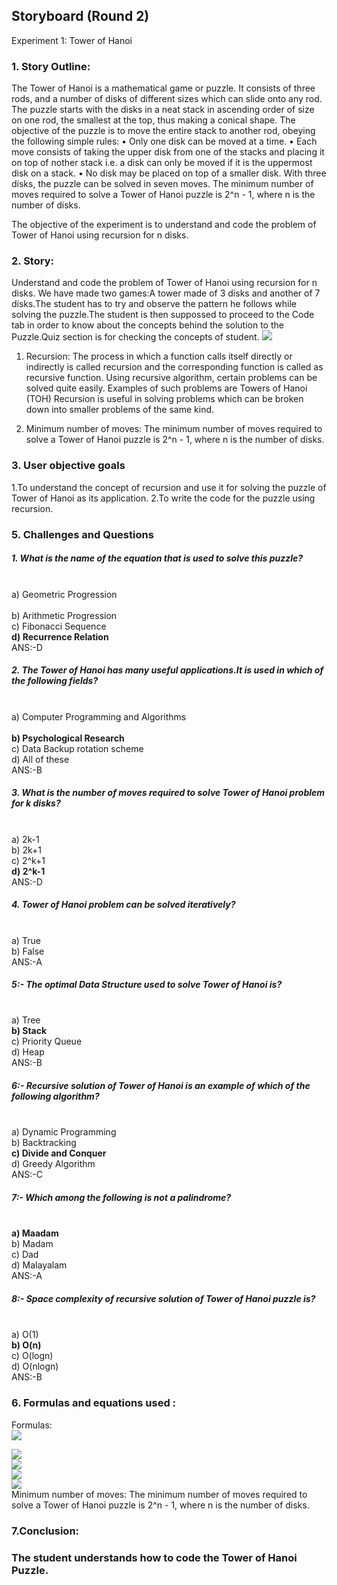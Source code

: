 ## Storyboard (Round 2)

Experiment 1: Tower of Hanoi
### 1. Story Outline:
The Tower of Hanoi is a mathematical game or puzzle. It consists of three rods, and a number of disks of different sizes which can slide onto any rod. The puzzle starts with the disks in a neat stack in ascending order of size on one rod, the smallest at the top, thus making a conical shape. The objective of the puzzle is to move the entire stack to another rod, obeying the following simple rules: 
• Only one disk can be moved at a time. 
• Each move consists of taking the upper disk from one of the stacks and placing it on top of nother stack i.e. a disk can only be moved if it is the uppermost disk on a stack.
 • No disk may be placed on top of a smaller disk. With three disks, the puzzle can be solved in seven moves.
The minimum number of moves required to solve a Tower of Hanoi puzzle is 2^n - 1, where n is the number of disks.

The objective of the experiment is to understand and code the problem of Tower of Hanoi using recursion for n disks.
### 2. Story:
Understand and code the problem of Tower of Hanoi using recursion for n disks.
We have made two games:A tower made of 3 disks and another of 7 disks.The student has to try and observe the pattern he follows while solving the puzzle.The student is then suppossed to proceed to the Code tab in order to know about the concepts behind the solution to the Puzzle.Quiz section is for checking the concepts of student.
<img src="storyboard/ssb.jpg"/>
<br>


 1.	Recursion: The process in which a function calls itself directly or indirectly is called recursion and the corresponding function is called as recursive function. Using recursive algorithm, certain problems can be solved quite easily. Examples of such problems are Towers of Hanoi (TOH)
Recursion is useful in solving problems which can be broken down into smaller problems of the same kind.

2.	Minimum number of moves: The minimum number of moves required to solve a Tower of Hanoi puzzle is 2^n - 1, where n is the number of disks.


### 3. User objective goals
1.To understand the concept of recursion and use it for solving the puzzle of Tower of Hanoi as its application.
2.To write the code for the puzzle using recursion.



### 5. Challenges and Questions
##### 1.	What is the name of the equation that is used to solve this puzzle?
<br> a) Geometric Progression  
<br> b) Arithmetic Progression
<br> c) Fibonacci Sequence
<br> <b>d) Recurrence Relation </b>
<br> ANS:-D

##### 2.	The Tower of Hanoi has many useful applications.It is used in which of the following fields?
<br> a)	Computer Programming and Algorithms  
<br> <b>b) Psychological Research </b>
<br> c) Data Backup rotation scheme 
<br> d) All of these
<br> ANS:-B

##### 3.	What is the number of moves required to solve Tower of Hanoi problem for k disks?
<br> a) 2k-1
<br> b)	2k+1
<br> c) 2^k+1 
<br> <b>  d) 2^k-1  </b>
<br> ANS:-D

##### 4.	Tower of Hanoi problem can be solved iteratively?
<br> a) True
<br> b) False
<br> ANS:-A

##### 5:- The optimal Data Structure used to solve Tower of Hanoi is?
<br> a)  Tree
<br>  <b> b) Stack  </b>
<br> c) Priority Queue
<br> d) Heap 
<br> ANS:-B

##### 6:- Recursive solution of Tower of Hanoi is an example of which of the following algorithm? 
<br> a) Dynamic Programming
<br> b) Backtracking 
<br>  <b> c) Divide and Conquer </b> 
<br> d) Greedy Algorithm
<br> ANS:-C
 
##### 7:- Which among the following is not a palindrome? 
<br>  <b> a) Maadam </b>
<br> b) Madam
<br> c)  Dad
<br> d) Malayalam
<br> ANS:-A

##### 8:- Space complexity of recursive solution of Tower of Hanoi puzzle is?
<br> a) O(1)
<br> <b> b) O(n) </b>
<br> c)  O(logn) 
<br> d) O(nlogn) 
<br> ANS:-B



### 6. Formulas and equations used :

Formulas:<br> 
<img src="storyboard/eq.jpg"/>

<img src="storyboard/eq1.jpg"/>
<br>
<img src="storyboard/eq2.jpg"/>
<br>
<img src="storyboard/eq3.jpg"/>
<br>
<img src="storyboard/eq3.jpg"/>
 <br>
Minimum number of moves: The minimum number of moves required to solve a Tower of Hanoi puzzle is 2^n - 1, where n is the number of disks.

### 7.Conclusion:
### The student understands how to code the Tower of Hanoi Puzzle.




